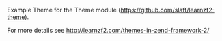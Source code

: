 Example Theme for the Theme module (https://github.com/slaff/learnzf2-theme).

For more details see http://learnzf2.com/themes-in-zend-framework-2/
